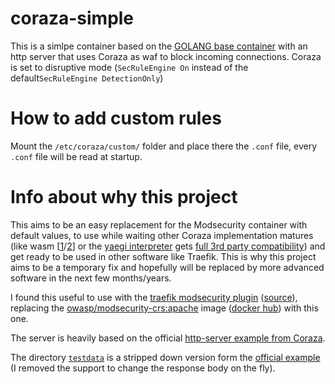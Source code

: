 # coraza-simple

This is a simlpe container based on the [GOLANG base container](https://hub.docker.com/_/golang/) with an http server that uses Coraza as waf to block incoming connections.
Coraza is set to disruptive mode (`SecRuleEngine On` instead of the default`SecRuleEngine DetectionOnly`)

# How to add custom rules
Mount the `/etc/coraza/custom/` folder and place there the `.conf` file, every `.conf` file will be read at startup.

# Info about why this project
This aims to be an easy replacement for the Modsecurity container with default values, to use while waiting other Coraza implementation matures (like wasm [[1](https://github.com/corazawaf/coraza-proxy-wasm)/[2](https://github.com/jcchavezs/coraza-http-wasm)] or the [yaegi interpreter](https://github.com/traefik/yaegi) gets [full 3rd party compatibility](https://github.com/traefik/yaegi/issues/1612)) and get ready to be used in other software like Traefik.
This is why this project aims to be a temporary fix and hopefully will be replaced by more advanced software in the next few months/years.

I found this useful to use with the [traefik modsecurity plugin](https://plugins.traefik.io/plugins/628c9eadffc0cd18356a9799/modsecurity-plugin) ([source](https://github.com/acouvreur/traefik-modsecurity-plugin)), replacing the [owasp/modsecurity-crs:apache](https://github.com/acouvreur/traefik-modsecurity-plugin/blob/5c33072a479423a8d623cccd3905db1673208acc/docker-compose.yml#L25) image ([docker hub](https://hub.docker.com/r/owasp/modsecurity-crs/)) with this one.

The server is heavily based on the official [http-server example from Coraza](https://github.com/corazawaf/coraza/tree/main/examples/http-server).

The directory [`testdata`](https://github.com/aless3/coraza-simple/tree/main/http-server/testdata) is a stripped down version form the [official example](https://github.com/corazawaf/coraza/tree/main/examples/http-server/testdata) (I removed the support to change the response body on the fly).
